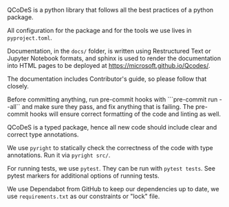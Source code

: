 QCoDeS is a python library that follows all the best practices of a python package.

All configuration for the package and for the tools we use lives in ``pyproject.toml``.

Documentation, in the ``docs/`` folder, is written using Restructured Text or Jupyter
Notebook formats, and sphinx is used to render the documentation into HTML pages to
be deployed at https://microsoft.github.io/Qcodes/.

The documentation includes Contributor's guide, so please follow that closely.

Before committing anything, run pre-commit hooks with ```pre-commit run --all`` and
make sure they pass, and fix anything that is failing. The pre-commit hooks will ensure
correct formatting of the code and linting as well.

QCoDeS is a typed package, hence all new code should include clear and correct type annotations.

We use ``pyright`` to statically check the correctness of the code with type annotations.
Run it via ``pyright src/``.

For running tests, we use ``pytest``. They can be run with ``pytest tests``.
See pytest markers for additional options of running tests.

We use Dependabot from GitHub to keep our dependencies up to date, we use ``requirements.txt``
as our constraints or "lock" file.
